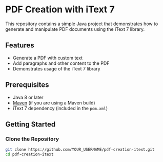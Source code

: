 # PDF Creation with iText 7

This repository contains a simple Java project that demonstrates how to generate and manipulate PDF documents using the iText 7 library.

## Features
- Generate a PDF with custom text
- Add paragraphs and other content to the PDF
- Demonstrates usage of the iText 7 library

## Prerequisites
- Java 8 or later
- [Maven](https://maven.apache.org/) (if you are using a Maven build)
- iText 7 dependency (included in the `pom.xml`)

## Getting Started

### Clone the Repository
```bash
git clone https://github.com/YOUR_USERNAME/pdf-creation-itext.git
cd pdf-creation-itext
